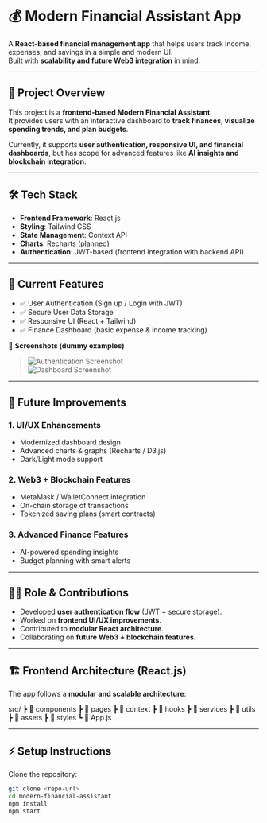 # 💰 Modern Financial Assistant App

A **React-based financial management app** that helps users track income, expenses, and savings in a simple and modern UI.  
Built with **scalability and future Web3 integration** in mind.

---

## 🚀 Project Overview

This project is a **frontend-based Modern Financial Assistant**.  
It provides users with an interactive dashboard to **track finances, visualize spending trends, and plan budgets**.  

Currently, it supports **user authentication, responsive UI, and financial dashboards**, but has scope for advanced features like **AI insights and blockchain integration**.

---

## 🛠️ Tech Stack

- **Frontend Framework**: React.js  
- **Styling**: Tailwind CSS  
- **State Management**: Context API  
- **Charts**: Recharts (planned)  
- **Authentication**: JWT-based (frontend integration with backend API)  

---

## 🔑 Current Features

- ✅ User Authentication (Sign up / Login with JWT)  
- ✅ Secure User Data Storage  
- ✅ Responsive UI (React + Tailwind)  
- ✅ Finance Dashboard (basic expense & income tracking)  

📸 **Screenshots (dummy examples)**  
> ![Authentication Screenshot](https://via.placeholder.com/600x300?text=Authentication+Page)  
> ![Dashboard Screenshot](https://mir-s3-cdn-cf.behance.net/project_modules/1400_webp/edb39f213740299.674c0047b1568.png)  

---

## 📌 Future Improvements

### 1. **UI/UX Enhancements**
- Modernized dashboard design  
- Advanced charts & graphs (Recharts / D3.js)  
- Dark/Light mode support  

### 2. **Web3 + Blockchain Features**
- MetaMask / WalletConnect integration  
- On-chain storage of transactions  
- Tokenized saving plans (smart contracts)  

### 3. **Advanced Finance Features**
- AI-powered spending insights  
- Budget planning with smart alerts  

---

## 👩‍💻 Role & Contributions

- Developed **user authentication flow** (JWT + secure storage).  
- Worked on **frontend UI/UX improvements**.  
- Contributed to **modular React architecture**.  
- Collaborating on **future Web3 + blockchain features**.  

---

## 🏗️ Frontend Architecture (React.js)

The app follows a **modular and scalable architecture**:

src/
┣ 📂 components
┣ 📂 pages
┣ 📂 context
┣ 📂 hooks
┣ 📂 services
┣ 📂 utils
┣ 📂 assets
┣ 📂 styles
┗ 📜 App.js

---

## ⚡ Setup Instructions

Clone the repository:

```bash
git clone <repo-url>
cd modern-financial-assistant
npm install
npm start
